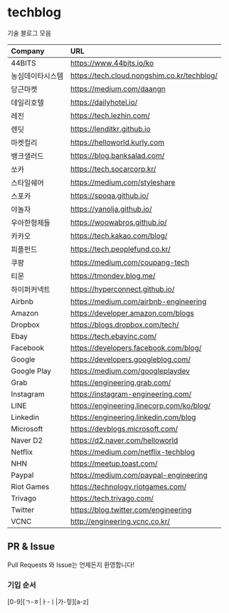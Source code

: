 # techblog
기술 블로그 모음

| Company | URL |
|:--------|:--------|
| 44BITS | https://www.44bits.io/ko |
| 농심데이타시스템 | https://tech.cloud.nongshim.co.kr/techblog/ |
| 당근마켓 | https://medium.com/daangn |
| 데일리호텔 | https://dailyhotel.io/ |
| 레진 | https://tech.lezhin.com/ |
| 렌딧 | https://lenditkr.github.io |
| 마켓컬리 | https://helloworld.kurly.com |
| 뱅크샐러드 | https://blog.banksalad.com/ |
| 쏘카  | https://tech.socarcorp.kr/ |
| 스타일쉐어 | https://medium.com/styleshare |
| 스포카 | https://spoqa.github.io/ |
| 야놀자 | https://yanolja.github.io/ |
| 우아한형제들 | https://woowabros.github.io/ |
| 카카오 | https://tech.kakao.com/blog/ |
| 피플펀드 | https://tech.peoplefund.co.kr/ |
| 쿠팡 | https://medium.com/coupang-tech |
| 티몬 | https://tmondev.blog.me/ |
| 하이퍼커넥트 | https://hyperconnect.github.io/ |
| Airbnb | https://medium.com/airbnb-engineering |
| Amazon | https://developer.amazon.com/blogs |
| Dropbox | https://blogs.dropbox.com/tech/ |
| Ebay | https://tech.ebayinc.com/ |
| Facebook | https://developers.facebook.com/blog/ |
| Google | https://developers.googleblog.com/ |
| Google Play | https://medium.com/googleplaydev |
| Grab | https://engineering.grab.com/ |
| Instagram | https://instagram-engineering.com/ |
| LINE | https://engineering.linecorp.com/ko/blog/ |
| Linkedin | https://engineering.linkedin.com/blog |
| Microsoft | https://devblogs.microsoft.com/ |
| Naver D2 | https://d2.naver.com/helloworld |
| Netflix | https://medium.com/netflix-techblog |
| NHN | https://meetup.toast.com/ |
| Paypal | https://medium.com/paypal-engineering |
| Riot Games | https://technology.riotgames.com/ |
| Trivago | https://tech.trivago.com/ |
| Twitter | https://blog.twitter.com/engineering |
| VCNC | http://engineering.vcnc.co.kr/ |

## PR & Issue
Pull Requests 와 Issue는 언제든지 환영합니다!

### 기입 순서
[0-9][ㄱ-ㅎ|ㅏ-ㅣ|가-힣][a-z]
